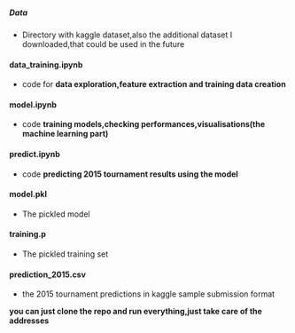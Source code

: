 ##### **Data**
- Directory with kaggle dataset,also the additional dataset I downloaded,that could be used in the future

#### data_training.ipynb
* code for **data exploration,feature extraction and training data creation**

#### model.ipynb
* code **training models,checking performances,visualisations(the machine learning part)**

#### predict.ipynb
* code **predicting 2015 tournament results using the model**

#### model.pkl 
* The pickled model

#### training.p 
* The pickled training set

#### prediction_2015.csv
* the 2015 tournament predictions in kaggle sample submission format

**you can just clone the repo and run everything,just take care of the addresses**
